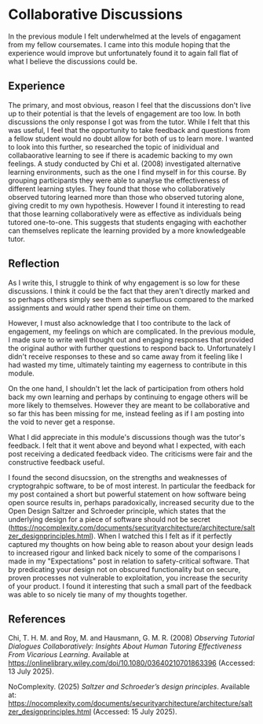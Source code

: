 # Collaborative Discussions
In the previous module I felt underwhelmed at the levels of engagament from my fellow coursemates. I came into this module hoping that the experience would improve but unfortunately found it to again fall flat of what I believe the discussions could be. 

## Experience
The primary, and most obvious, reason I feel that the discussions don't live up to their potential is that the levels of engagement are too low. In both discussions the only response I got was from the tutor. While I felt that this was useful, I feel that the opportunity to take feedback and questions from a fellow student would no doubt allow for both of us to learn more. I wanted to look into this further, so researched the topic of inidividual and collabaorative learning to see if there is academic backing to my own feelings. A study conducted by Chi et al. (2008) investigated alternative learning environments, such as the one I find myself in for this course. By grouping participants they were able to analyse the effectiveness of different learning styles. They found that those who collaboratively observed tutoring learned more than those who observed tutoring alone, giving credit to my own hypothesis. However I found it interesting to read that those learning collaboratively were as effective as individuals being tutored one-to-one. This suggests that students engaging with eachother can themselves replicate the learning provided by a more knowledgeable tutor.

## Reflection
As I write this, I struggle to think of why engagement is so low for these discussions. I think it could be the fact that they aren't directly marked and so perhaps others simply see them as superfluous compared to the marked assignments and would rather spend their time on them.

However, I must also acknowledge that I too contribute to the lack of engagement, my feelings on which are complicated. In the previous module, I made sure to write well thought out and engaging responses that provided the original author with further questions to respond back to. Unfortunately I didn't receive responses to these and so came away from it feeling like I had wasted my time, ultimately tainting my eagerness to contribute in this module.

On the one hand, I shouldn't let the lack of participation from others hold back my own learning and perhaps by continuing to engage others will be more likely to themselves. However they are meant to be collaborative and so far this has been missing for me, instead feeling as if I am posting into the void to never get a response. 

What I did appreciate in this module's discussions though was the tutor's feedback. I felt that it went above and beyond what I expected, with each post receiving a dedicated feedback video. The criticisms were fair and the constructive feedback useful.

I found the second disucssion, on the strengths and weaknesses of cryptograhpic software, to be of most interest. In particular the feedback for my post contained a short but powerful statement on how software being open source results in, perhaps paradoxically, increased security due to the Open Design Saltzer and Schroeder principle, which states that the underlying design for a piece of software should not be secret (https://nocomplexity.com/documents/securityarchitecture/architecture/saltzer_designprinciples.html). When I watched this I felt as if it perfectly captured my thoughts on how being able to reason about your design leads to increased rigour and linked back nicely to some of the comparisons I made in my "Expectations" post in relation to safety-critical software. That by predicating your design not on obscured functionality but on secure, proven processes not vulnerable to exploitation, you increase the security of your product. I found it interesting that such a small part of the feedback was able to so nicely tie many of my thoughts together.

## References
Chi, T. H. M. and Roy, M. and Hausmann, G. M. R. (2008) *Observing Tutorial Dialogues Collaboratively: Insights About Human Tutoring Effectiveness From Vicarious Learning*. Available at https://onlinelibrary.wiley.com/doi/10.1080/03640210701863396 (Accessed: 13 July 2025).

NoComplexity. (2025) *Saltzer and Schroeder’s design principles*. Available at: https://nocomplexity.com/documents/securityarchitecture/architecture/saltzer_designprinciples.html (Accessed: 15 July 2025).